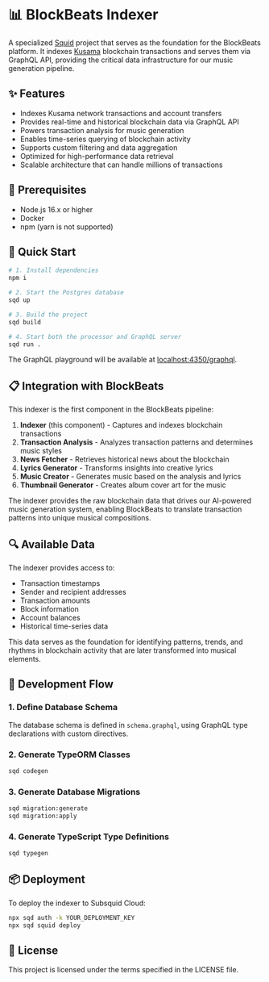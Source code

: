 # 📊 BlockBeats Indexer

A specialized [Squid](https://subsquid.io) project that serves as the foundation
for the BlockBeats platform. It indexes [Kusama](https://kusama.network)
blockchain transactions and serves them via GraphQL API, providing the critical
data infrastructure for our music generation pipeline.

## ✨ Features

- Indexes Kusama network transactions and account transfers
- Provides real-time and historical blockchain data via GraphQL API
- Powers transaction analysis for music generation
- Enables time-series querying of blockchain activity
- Supports custom filtering and data aggregation
- Optimized for high-performance data retrieval
- Scalable architecture that can handle millions of transactions

## 🔧 Prerequisites

- Node.js 16.x or higher
- Docker
- npm (yarn is not supported)

## 🚀 Quick Start

```bash
# 1. Install dependencies
npm i

# 2. Start the Postgres database
sqd up

# 3. Build the project
sqd build

# 4. Start both the processor and GraphQL server
sqd run .
```

The GraphQL playground will be available at
[localhost:4350/graphql](http://localhost:4350/graphql).

## 📋 Integration with BlockBeats

This indexer is the first component in the BlockBeats pipeline:

1. **Indexer** (this component) - Captures and indexes blockchain transactions
2. **Transaction Analysis** - Analyzes transaction patterns and determines music
   styles
3. **News Fetcher** - Retrieves historical news about the blockchain
4. **Lyrics Generator** - Transforms insights into creative lyrics
5. **Music Creator** - Generates music based on the analysis and lyrics
6. **Thumbnail Generator** - Creates album cover art for the music

The indexer provides the raw blockchain data that drives our AI-powered music
generation system, enabling BlockBeats to translate transaction patterns into
unique musical compositions.

## 🔍 Available Data

The indexer provides access to:

- Transaction timestamps
- Sender and recipient addresses
- Transaction amounts
- Block information
- Account balances
- Historical time-series data

This data serves as the foundation for identifying patterns, trends, and rhythms
in blockchain activity that are later transformed into musical elements.

## 🔄 Development Flow

### 1. Define Database Schema

The database schema is defined in `schema.graphql`, using GraphQL type
declarations with custom directives.

### 2. Generate TypeORM Classes

```bash
sqd codegen
```

### 3. Generate Database Migrations

```bash
sqd migration:generate
sqd migration:apply
```

### 4. Generate TypeScript Type Definitions

```bash
sqd typegen
```

## 📦 Deployment

To deploy the indexer to Subsquid Cloud:

```bash
npx sqd auth -k YOUR_DEPLOYMENT_KEY
npx sqd squid deploy
```

## 📄 License

This project is licensed under the terms specified in the LICENSE file.
